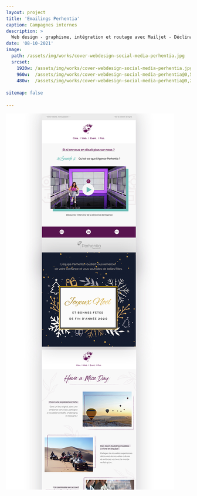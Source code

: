 ```yaml
---
layout: project
title: 'Emailings Perhentia'
caption: Campagnes internes
description: >
  Web design - graphisme, intégration et routage avec Mailjet - Déclinaisons pour Linkedin
date: '08-10-2021'
image: 
  path: /assets/img/works/cover-webdesign-social-media-perhentia.jpg
  srcset: 
    1920w: /assets/img/works/cover-webdesign-social-media-perhentia.jpg
    960w:  /assets/img/works/cover-webdesign-social-media-perhentia@0,5x.jpg
    480w:  /assets/img/works/cover-webdesign-social-media-perhentia@0,25x.jpg

sitemap: false

---
```


![Créations des assets et intégrations des emailings via Mailjet et déclinaison pour Linkedin](/assets/img/works/design-emailings-perhentia.jpg)